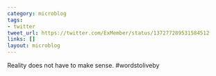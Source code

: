 ```yaml
---
category: microblog
tags:
- twitter
tweet_url: https://twitter.com/ExMember/status/137277289531584512
links: []
layout: microblog
---
```

Reality does not have to make sense. #wordstoliveby
